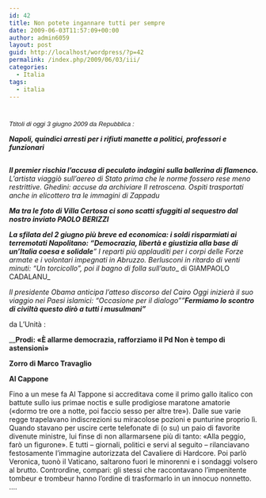 ```yaml
---
id: 42
title: Non potete ingannare tutti per sempre
date: 2009-06-03T11:57:09+00:00
author: admin6059
layout: post
guid: http://localhost/wordpress/?p=42
permalink: /index.php/2009/06/03/iii/
categories:
  - Italia
tags:
  - italia
---
```

# <!-- fine TITOLO -->

<p style="text-align: left;">
  <em><span style="font-size: medium;"><span style="font-family: trebuchet ms,geneva;"><span style="font-size: small;"><span style="font-family: Arial,Helvetica;">Ttitoli di oggi 3 giu</span></span></span></span></em><em><span style="font-size: medium;"><span style="font-family: trebuchet ms,geneva;"><span style="font-size: small;"><span style="font-family: Arial,Helvetica;">gno 2009 da Repubblica :</span></span></span></span></em>
</p>

**_Napoli, quindici arresti per i rifiuti manette a politici, professori e funzionari_**

## <!-- inizio SOMMARIO -->

<!-- inizio FIRMA -->

_**Il premier rischia l&#8217;accusa di peculato indagini sulla ballerina di flamenco.** L&#8217;artista viaggiò sull&#8217;aereo di Stato prima che le norme fossero rese meno restrittive. Ghedini: accuse da archiviare_ _Il retroscena. Ospiti trasportati anche in elicottero tra le immagini di Zappadu_ <!-- inizio TITOLO -->

**_Ma tra le foto di Villa Certosa ci sono scatti sfuggiti al sequestro <span class="txt12">dal nostro inviato PAOLO BERIZZI</span>_**

_**La sfilata del 2 giugno più breve ed economica: i soldi risparmiati ai terremotati Napolitano: &#8220;Democrazia, libertà e giustizia alla base di un&#8217;Italia coesa e solidale**&#8221; I reparti più applauditi per i corpi delle_ _Forze armate e i volontari impegnati in Abruzzo. Berlusconi in ritardo di venti minuti: &#8220;Un torcicollo&#8221;, poi il bagno di folla sull&#8217;auto__ <span class="txt12">di GIAMPAOLO CADALANU</span>_

<!-- inizio TITOLO -->

<!-- Ultima modifica : 2009-06-03 09:35:51 -->

_Il presidente Obama anticipa l&#8217;atteso discorso del Cairo Oggi inizierà il suo viaggio nei Paesi islamici: &#8220;Occasione per il dialogo&#8221;&#8221;**Fermiamo lo scontro di civiltà questo dirò a tutti i musulmani&#8221;**_

da L&#8217;Unità :

__**Prodi: «È allarme democrazia, rafforziamo il Pd Non è tempo di astensioni»**

**Zorro <span class="firma">di Marco Travaglio </span>**

**Al Cappone** 

Fino a un mese fa Al Tappone si accreditava come il primo gallo italico con battute sullo ius primae noctis e sulle prodigiose maratone amatorie («dormo tre ore a notte, poi faccio sesso per altre tre»). Dalle sue varie regge trapelavano indiscrezioni su miracolose pozioni e punturine proprio lì. Quando stavano per uscire certe telefonate di (o su) un paio di favorite divenute ministre, lui finse di non allarmarsene più di tanto: «Alla peggio, farò un figurone». E tutti &#8211; giornali, politici e servi al seguito &#8211; rilanciavano festosamente l’immagine autorizzata del Cavaliere di Hardcore. Poi parlò Veronica, tuonò il Vaticano, saltarono fuori le minorenni e i sondaggi volsero al brutto. Contrordine, compari: gli stessi che raccontavano l’impenitente tombeur e trombeur hanno l’ordine di trasformarlo in un innocuo nonnetto. &#8230;.

# <!-- inizio TITOLO -->

<!-- fine TITOLO -->

### <!-- inizio FIRMA -->